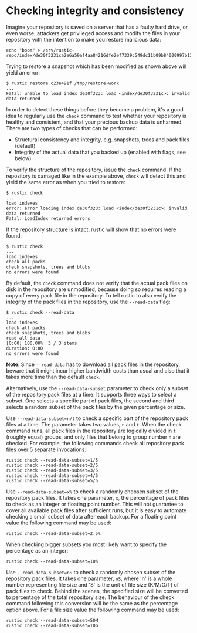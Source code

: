 # Checking integrity and consistency

Imagine your repository is saved on a server that has a faulty hard drive, or
even worse, attackers get privileged access and modify the files in your
repository with the intention to make you restore malicious data:

```console
echo "boom" > /srv/rustic-repo/index/de30f3231ca2e6a59af4aa84216dfe2ef7339c549dc11b09b84000997b139628
```

Trying to restore a snapshot which has been modified as shown above will yield
an error:

```console
$ rustic restore c23e491f /tmp/restore-work
...
Fatal: unable to load index de30f323: load <index/de30f3231c>: invalid data returned
```

In order to detect these things before they become a problem, it's a good idea
to regularly use the `check` command to test whether your repository is healthy
and consistent, and that your precious backup data is unharmed. There are two
types of checks that can be performed:

- Structural consistency and integrity, e.g. snapshots, trees and pack files
  (default)
- Integrity of the actual data that you backed up (enabled with flags, see
  below)

To verify the structure of the repository, issue the `check` command. If the
repository is damaged like in the example above, `check` will detect this and
yield the same error as when you tried to restore:

```console
$ rustic check
...
load indexes
error: error loading index de30f323: load <index/de30f3231c>: invalid data returned
Fatal: LoadIndex returned errors
```

If the repository structure is intact, rustic will show that no errors were
found:

```console
$ rustic check
...
load indexes
check all packs
check snapshots, trees and blobs
no errors were found
```

By default, the `check` command does not verify that the actual pack files on
disk in the repository are unmodified, because doing so requires reading a copy
of every pack file in the repository. To tell rustic to also verify the
integrity of the pack files in the repository, use the `--read-data` flag:

```console
$ rustic check --read-data
...
load indexes
check all packs
check snapshots, trees and blobs
read all data
[0:00] 100.00%  3 / 3 items
duration: 0:00
no errors were found
```

**Note**: Since `--read-data` has to download all pack files in the repository,
beware that it might incur higher bandwidth costs than usual and also that it
takes more time than the default `check`.

Alternatively, use the `--read-data-subset` parameter to check only a subset of
the repository pack files at a time. It supports three ways to select a subset.
One selects a specific part of pack files, the second and third selects a random
subset of the pack files by the given percentage or size.

Use `--read-data-subset=n/t` to check a specific part of the repository pack
files at a time. The parameter takes two values, `n` and `t`. When the check
command runs, all pack files in the repository are logically divided in `t`
(roughly equal) groups, and only files that belong to group number `n` are
checked. For example, the following commands check all repository pack files
over 5 separate invocations:

```console
rustic check --read-data-subset=1/5
rustic check --read-data-subset=2/5
rustic check --read-data-subset=3/5
rustic check --read-data-subset=4/5
rustic check --read-data-subset=5/5
```

Use `--read-data-subset=x%` to check a randomly choosen subset of the repository
pack files. It takes one parameter, `x`, the percentage of pack files to check
as an integer or floating point number. This will not guarantee to cover all
available pack files after sufficient runs, but it is easy to automate checking
a small subset of data after each backup. For a floating point value the
following command may be used:

```console
rustic check --read-data-subset=2.5%
```

When checking bigger subsets you most likely want to specify the percentage as
an integer:

```console
rustic check --read-data-subset=10%
```

Use `--read-data-subset=nS` to check a randomly chosen subset of the repository
pack files. It takes one parameter, `nS`, where 'n' is a whole number
representing file size and 'S' is the unit of file size (K/M/G/T) of pack files
to check. Behind the scenes, the specified size will be converted to percentage
of the total repository size. The behaviour of the check command following this
conversion will be the same as the percentage option above. For a file size
value the following command may be used:

```console
rustic check --read-data-subset=50M
rustic check --read-data-subset=10G
```
